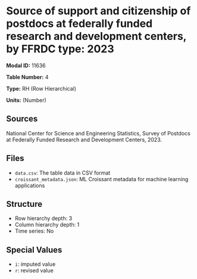 # Source of support and citizenship of postdocs at federally funded research and development centers, by FFRDC type: 2023

**Modal ID:** 11636

**Table Number:** 4

**Type:** RH (Row Hierarchical)

**Units:** (Number)

## Sources

National Center for Science and Engineering Statistics, Survey of Postdocs at Federally Funded Research and Development Centers, 2023.

## Files

- `data.csv`: The table data in CSV format
- `croissant_metadata.json`: ML Croissant metadata for machine learning applications

## Structure

- Row hierarchy depth: 3
- Column hierarchy depth: 1
- Time series: No

## Special Values

- `i`: imputed value
- `r`: revised value
